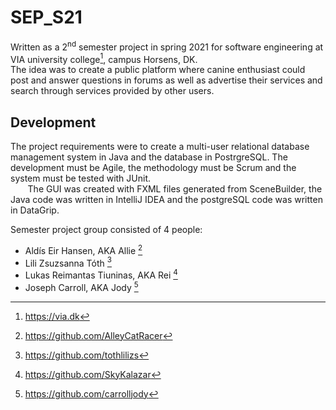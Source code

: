 # SEP_S21
Written as a 2<sup>nd</sup> semester project in spring 2021 for software engineering at VIA university college[^via], campus Horsens, DK.  
The idea was to create a public platform where canine enthusiast could post and answer questions in forums as well as advertise their services and search through services provided by other users.


## Development
The project requirements were to create a multi-user relational database management system in Java and the database in PostrgreSQL. The development must be Agile, the methodology must be Scrum and the system must be tested with JUnit.  
&nbsp;&nbsp;&nbsp;&nbsp;&nbsp;&nbsp;&nbsp;The GUI was created with FXML files generated from SceneBuilder, the Java code was written in IntelliJ IDEA and the postgreSQL code was written in DataGrip.

Semester project group consisted of 4 people:

- Aldís Eir Hansen, AKA Allie [^0]
- Lili Zsuzsanna Tóth [^1]
- Lukas Reimantas Tiuninas, AKA Rei [^2]
- Joseph Carroll, AKA Jody [^3]

[^via]: https://via.dk
[^0]: https://github.com/AlleyCatRacer
[^1]: https://github.com/tothlilizs
[^2]: https://github.com/SkyKalazar
[^3]: https://github.com/carrolljody
